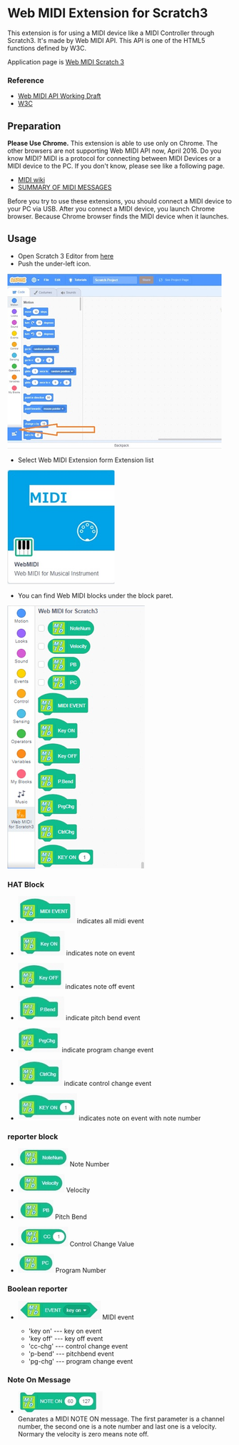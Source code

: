 # Web MIDI Extension for Scratch3
    
  
This extension is for using a MIDI device like a MIDI Controller through Scratch3. It's made by Web MIDI API. This API is one of the HTML5 functions defined by W3C.  
  
  
Application page is [Web MIDI Scratch 3](https://masahirokakishita.github.io/scratch3webmidi/)  
  
  
### Reference
- [Web MIDI API Working Draft](http://www.w3.org/TR/webmidi/)
- [W3C](http://www.w3.org/)  
  
## Preparation

__Please Use Chrome.__ This extension is able to use only on Chrome. The other browsers are not supporting Web MIDI API now, April 2016. 
Do you know MIDI? MIDI is a protocol for connecting between MIDI Devices or a MIDI device to the PC. If you don't know, please see like a following page.


- [MIDI wiki](https://en.wikipedia.org/wiki/MIDI)
- [SUMMARY OF MIDI MESSAGES](https://www.midi.org/specifications)


Before you try to use these extensions, you should connect a MIDI device to your PC via USB. After you connect a MIDI device, you launch Chrome browser. Because Chrome browser finds the MIDI device when it launches. 

## Usage

- Open Scratch 3 Editor from [here](https://masahirokakishita.github.io/scratch3webmidi/)
- Push the under-left icon.

![alt](pict/webmidi003.jpg)

- Select Web MIDI Extension form Extension list

![alt](pict/webmidi001.jpg)

- You can find Web MIDI blocks under the block paret.

![alt](pict/webmidi002.jpg)

### HAT Block

- ![alt](pict/hat01.jpg)
indicates all midi event

- ![alt](pict/hat02.jpg)
indicates note on event

- ![alt](pict/hat03.jpg)
indicates note off event

- ![alt](pict/hat04.jpg)
indicate pitch bend event

- ![alt](pict/hat05.jpg)
indicate program change event

- ![alt](pict/hat06.jpg)
indicate control change event

- ![alt](pict/hat07.jpg)
indicates note on event with note number

### reporter block

- ![alt](pict/rep01.jpg) Note Number

- ![alt](pict/rep02.jpg) Velocity

- ![alt](pict/rep03.jpg) Pitch Bend

- ![alt](pict/rep04.jpg) Control Change Value

- ![alt](pict/rep05.jpg) Program Number

### Boolean reporter

- ![alt](pict/event.jpg) MIDI event

  - 'key on' --- key on event
  - 'key off' --- key off event
  - 'cc-chg' --- control change event
  - 'p-bend' --- pitchbend event
  - 'pg-chg' --- program change event

### Note On Message

- ![alt](pict/message.jpg)<br>
Genarates a MIDI NOTE ON message. The first parameter is a channel number, the second one is a note number and last one is a velocity. Normary the velocity is zero means note off. 




